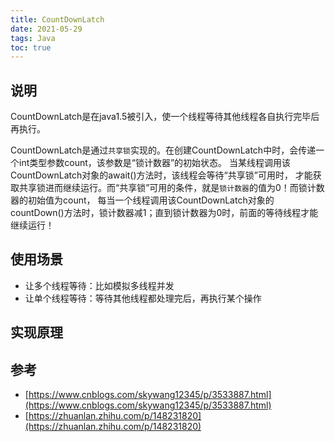```yaml
---
title: CountDownLatch
date: 2021-05-29
tags: Java
toc: true
---
```


## 说明

CountDownLatch是在java1.5被引入，使一个线程等待其他线程各自执行完毕后再执行。


CountDownLatch是通过`共享锁`实现的。在创建CountDownLatch中时，会传递一个int类型参数count，该参数是“锁计数器”的初始状态。
当某线程调用该CountDownLatch对象的await()方法时，该线程会等待“共享锁”可用时，
才能获取共享锁进而继续运行。而“共享锁”可用的条件，就是`锁计数器`的值为0！而锁计数器的初始值为count，
每当一个线程调用该CountDownLatch对象的countDown()方法时，锁计数器减1；直到锁计数器为0时，前面的等待线程才能继续运行！



## 使用场景

- 让多个线程等待：比如模拟多线程并发
- 让单个线程等待：等待其他线程都处理完后，再执行某个操作

## 实现原理


## 参考

- [https://www.cnblogs.com/skywang12345/p/3533887.html](https://www.cnblogs.com/skywang12345/p/3533887.html)
- [https://zhuanlan.zhihu.com/p/148231820](https://zhuanlan.zhihu.com/p/148231820)
